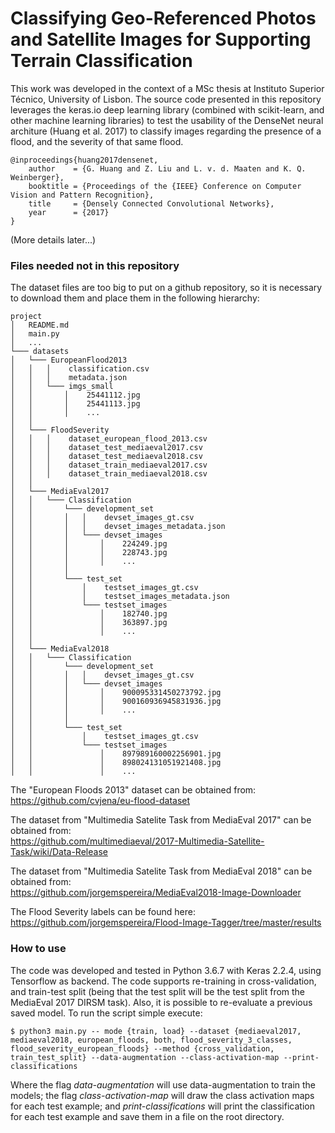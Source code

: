 # Classifying Geo-Referenced Photos and Satellite Images for Supporting Terrain Classification  

This work was developed in the context of a MSc thesis at Instituto Superior Técnico, University of Lisbon. 
The source code presented in this repository leverages the keras.io deep learning library (combined with scikit-learn, and other machine learning libraries) to test the usability of the DenseNet neural architure (Huang et al. 2017) to classify images regarding the presence of a flood, and the severity of that same flood.

    @inproceedings{huang2017densenet, 
        author    = {G. Huang and Z. Liu and L. v. d. Maaten and K. Q. Weinberger}, 
        booktitle = {Proceedings of the {IEEE} Conference on Computer Vision and Pattern Recognition}, 
        title     = {Densely Connected Convolutional Networks}, 
        year      = {2017}
    }


(More details later...)

### Files needed not in this repository

The dataset files are too big to put on a github repository, so it is necessary to download them and place them in the following hierarchy:

```
project
│   README.md
│   main.py
│   ...
└─── datasets
│   └─── EuropeanFlood2013
│   │   │    classification.csv
│   │   │    metadata.json
│   │   └─── imgs_small
│   │       │    25441112.jpg 
│   │       │    25441113.jpg 
│   │       │    ...
│   │   
│   └─── FloodSeverity 
│   │   │    dataset_european_flood_2013.csv
│   │   │    dataset_test_mediaeval2017.csv
│   │   │    dataset_test_mediaeval2018.csv
│   │   │    dataset_train_mediaeval2017.csv
│   │   │    dataset_train_mediaeval2018.csv
│   │
│   └─── MediaEval2017
│   │   └─── Classification 
│   │       └─── development_set
│   │       │   │    devset_images_gt.csv
│   │       │   │    devset_images_metadata.json
│   │       │   └─── devset_images
│   │       │       │    224249.jpg
│   │       │       │    228743.jpg
│   │       │       │    ...
│   │       │
│   │       └─── test_set
│   │           │    testset_images_gt.csv
│   │           │    testset_images_metadata.json
│   │           └─── testset_images
│   │               │    182740.jpg
│   │               │    363897.jpg
│   │               │    ...
│   │       
│   └─── MediaEval2018  
│   │   └─── Classification 
│   │       └─── development_set
│   │       │   │    devset_images_gt.csv
│   │       │   └─── devset_images
│   │       │       │    900095331450273792.jpg
│   │       │       │    900160936945831936.jpg
│   │       │       │    ...
│   │       │
│   │       └─── test_set
│   │           │    testset_images_gt.csv
│   │           └─── testset_images
│   │               │    897989160002256901.jpg
│   │               │    898024131051921408.jpg
│   │               │    ...
```

The "European Floods 2013" dataset can be obtained from:   
https://github.com/cvjena/eu-flood-dataset  

The dataset from "Multimedia Satelite Task from MediaEval 2017" can be obtained from:  
https://github.com/multimediaeval/2017-Multimedia-Satellite-Task/wiki/Data-Release  

The dataset from "Multimedia Satelite Task from MediaEval 2018" can be obtained from:  
https://github.com/jorgemspereira/MediaEval2018-Image-Downloader  

The Flood Severity labels can be found here:  
https://github.com/jorgemspereira/Flood-Image-Tagger/tree/master/results  

### How to use  

The code was developed and tested in Python 3.6.7 with Keras 2.2.4, using Tensorflow as backend. The code supports re-training in cross-validation, and train-test split (being that the test split will be the test split from the MediaEval 2017 DIRSM task). Also, it is possible to re-evaluate a previous saved model. To run the script simple execute:

```console
$ python3 main.py -- mode {train, load} --dataset {mediaeval2017, mediaeval2018, european_floods, both, flood_severity_3_classes, flood_severity_european_floods} --method {cross_validation, train_test_split} --data-augmentation --class-activation-map --print-classifications
```

Where the flag _data-augmentation_ will use data-augmentation to train the models; the flag _class-activation-map_ will draw the class activation maps for each test example; and _print-classifications_ will print the classification for each test example and save them in a file on the root directory.
